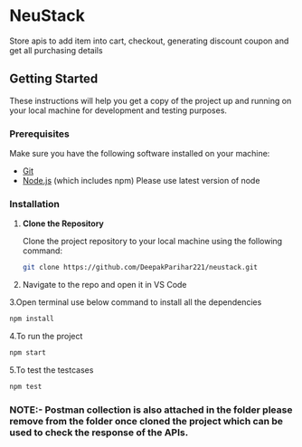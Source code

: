 # NeuStack

Store apis to add item into cart, checkout, generating discount coupon and get all purchasing details

## Getting Started

These instructions will help you get a copy of the project up and running on your local machine for development and testing purposes.

### Prerequisites

Make sure you have the following software installed on your machine:

- [Git](https://git-scm.com/)
- [Node.js](https://nodejs.org/) (which includes npm) Please use latest version of node

### Installation

1. **Clone the Repository**

   Clone the project repository to your local machine using the following command:

   ```bash
   git clone https://github.com/DeepakParihar221/neustack.git
2. Navigate to the repo and open it in VS Code

3.Open terminal use below command to install all the dependencies
   ```bash
   npm install
   ```
4.To run the project
   ```bash
   npm start
   ```
5.To test the testcases
   ```bash
   npm test
   ```

### NOTE:- Postman collection is also attached in the folder please remove from the folder once cloned the project which can be used to check the response of the APIs.



